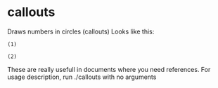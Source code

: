 callouts
========

Draws numbers in circles (callouts)
Looks like this:

```
(1)

(2)
```

These are really usefull in documents where you need references.
For usage description, run ./callouts with no arguments
